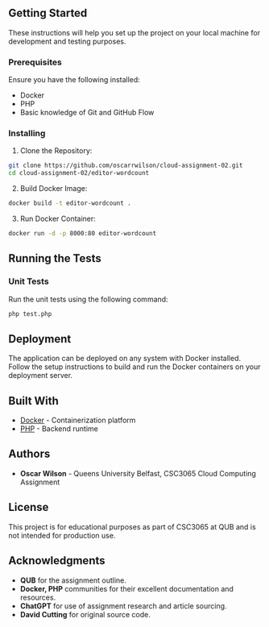 ## Getting Started

These instructions will help you set up the project on your local machine for development and testing purposes.

### Prerequisites

Ensure you have the following installed:
- Docker
- PHP
- Basic knowledge of Git and GitHub Flow

### Installing

1. Clone the Repository:
  ```bash
  git clone https://github.com/oscarrwilson/cloud-assignment-02.git
  cd cloud-assignment-02/editor-wordcount
  ```

2. Build Docker Image:
  ```bash
  docker build -t editor-wordcount .
  ```

3. Run Docker Container:
  ```bash
  docker run -d -p 8000:80 editor-wordcount
  ```

## Running the Tests

### Unit Tests

Run the unit tests using the following command:
```bash
php test.php
```

## Deployment

The application can be deployed on any system with Docker installed. Follow the setup instructions to build and run the Docker containers on your deployment server.

## Built With

- [Docker](https://docs.docker.com/) - Containerization platform
- [PHP](https://www.php.net/) - Backend runtime

## Authors

- **Oscar Wilson** - Queens University Belfast, CSC3065 Cloud Computing Assignment

## License

This project is for educational purposes as part of CSC3065 at QUB and is not intended for production use.

## Acknowledgments

- **QUB** for the assignment outline.
- **Docker, PHP** communities for their excellent documentation and resources.
- **ChatGPT** for use of assignment research and article sourcing.
- **David Cutting** for original source code.